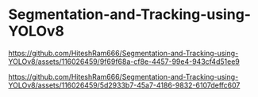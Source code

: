 # Segmentation-and-Tracking-using-YOLOv8



https://github.com/HiteshRam666/Segmentation-and-Tracking-using-YOLOv8/assets/116026459/9f69f68a-cf8e-4457-99e4-943cf4d51ee9



https://github.com/HiteshRam666/Segmentation-and-Tracking-using-YOLOv8/assets/116026459/5d2933b7-45a7-4186-9832-6107deffc607

